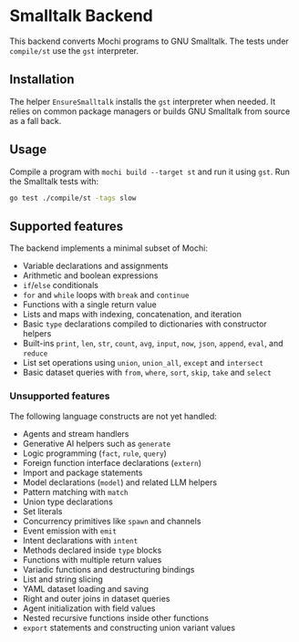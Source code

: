 # Smalltalk Backend

This backend converts Mochi programs to GNU Smalltalk. The tests under `compile/st` use the `gst` interpreter.

## Installation

The helper `EnsureSmalltalk` installs the `gst` interpreter when needed. It relies on common package managers or builds GNU Smalltalk from source as a fall back.

## Usage

Compile a program with `mochi build --target st` and run it using `gst`.
Run the Smalltalk tests with:

```bash
go test ./compile/st -tags slow
```

## Supported features

The backend implements a minimal subset of Mochi:

- Variable declarations and assignments
- Arithmetic and boolean expressions
- `if`/`else` conditionals
- `for` and `while` loops with `break` and `continue`
- Functions with a single return value
- Lists and maps with indexing, concatenation, and iteration
- Basic `type` declarations compiled to dictionaries with constructor helpers
- Built-ins `print`, `len`, `str`, `count`, `avg`, `input`, `now`, `json`,
  `append`, `eval`, and `reduce`
- List set operations using `union`, `union_all`, `except` and `intersect`
- Basic dataset queries with `from`, `where`, `sort`, `skip`, `take` and `select`

### Unsupported features

The following language constructs are not yet handled:

- Agents and stream handlers
- Generative AI helpers such as `generate`
- Logic programming (`fact`, `rule`, `query`)
- Foreign function interface declarations (`extern`)
- Import and package statements
- Model declarations (`model`) and related LLM helpers
- Pattern matching with `match`
- Union type declarations
- Set literals
- Concurrency primitives like `spawn` and channels
- Event emission with `emit`
- Intent declarations with `intent`
- Methods declared inside `type` blocks
- Functions with multiple return values
- Variadic functions and destructuring bindings
- List and string slicing
- YAML dataset loading and saving
- Right and outer joins in dataset queries
- Agent initialization with field values
- Nested recursive functions inside other functions
- `export` statements and constructing union variant values

